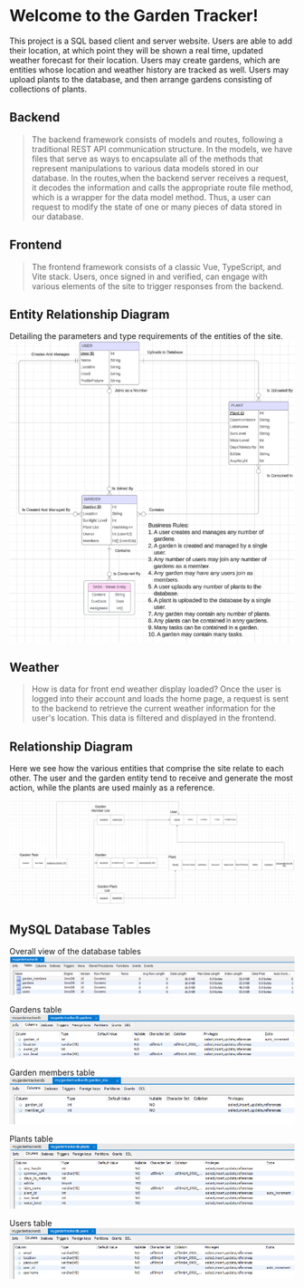 # Welcome to the Garden Tracker!
This project is a SQL based client and server website.
Users are able to add their location, at which point they will be shown a real time, updated weather forecast for their location.
Users may create gardens, which are entities whose location and weather history are tracked as well.
Users may upload plants to the database, and then arrange gardens consisting of collections of plants.

## Backend
> The backend framework consists of models and routes, following a traditional REST API communication structure. In the models, we have files that serve as ways to encapsulate all of the methods that represent manipulations to various data models stored in our database. In the routes,when the backend server receives a request, it decodes the information and calls the appropriate route file method, which is a wrapper for the data model method. Thus, a user can request to modify the state of one or many pieces of data stored in our database.

## Frontend
> The frontend framework consists of a classic Vue, TypeScript, and Vite stack. Users, once signed in and verified, can engage with various elements of the site to trigger responses from the backend.
## Entity Relationship Diagram
Detailing the parameters and type requirements of the entities of the site.
![alt text](./client/images/erd.png)

## Weather
> How is data for front end weather display loaded? Once the user is logged into their account and loads the home page, a request is sent to the backend to retrieve the current weather information for the user's location. This data is filtered and displayed in the frontend.

## Relationship Diagram
Here we see how the various entities that comprise the site relate to each other. The user and the garden entity tend to receive and generate the most action, while the plants are used mainly as a reference.
![alt text](./client/images/relationships-diagram.png)

## MySQL Database Tables
Overall view of the database tables
![alt text](./client/images/overall-tables.png)

Gardens table
![alt text](./client/images/gardens-table.png)

Garden members table
![alt text](./client/images/garden-members.png)

Plants table
![alt text](./client/images/plant-table.png)

Users table
![alt text](./client/images/user-table.png)
